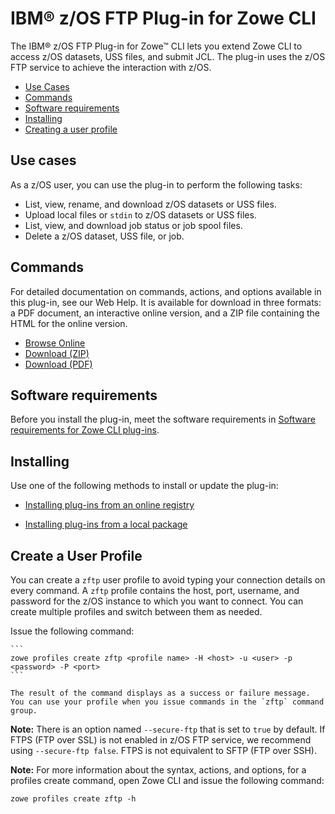 # IBM® z/OS FTP Plug-in for Zowe CLI

The IBM® z/OS FTP Plug-in for Zowe&trade; CLI lets you extend Zowe CLI to access z/OS datasets, USS files, and submit JCL. The plug-in uses the z/OS FTP service to achieve the interaction with z/OS.

  - [Use Cases](#use-cases)
  - [Commands](#commands)
  - [Software requirements](#software-requirements)
  - [Installing](#installing)
  - [Creating a user profile](#creating-a-user-profile)

## Use cases

As a z/OS user, you can use the plug-in to perform the following tasks:

  - List, view, rename, and download z/OS datasets or USS files.
  - Upload local files or `stdin` to z/OS datasets or USS files.
  - List, view, and download job status or job spool files.
  - Delete a z/OS dataset, USS file, or job.

## Commands

For detailed documentation on commands, actions, and options available in this plug-in, see our Web Help. It is available for download in three formats: a PDF document, an interactive online version, and a ZIP file containing the HTML for the online version.

- <a href="/v1.9.x/web_help/index.html" target="_blank">Browse Online</a>
- <a href="/v1.9.x/zowe_web_help.zip" target="_blank">Download (ZIP)</a>
- <a href="/v1.9.x/CLIReference_Zowe.pdf" target="_blank">Download (PDF)</a>

## Software requirements

Before you install the plug-in, meet the software requirements in [Software requirements for Zowe CLI plug-ins](cli-swreqplugins.md).

## Installing

Use one of the following methods to install or update the plug-in:

- [Installing plug-ins from an online registry](cli-installplugins.md#installing-plug-ins-from-an-online-registry)

- [Installing plug-ins from a local package](cli-installplugins.md#installing-plug-ins-from-a-local-package)

## Create a User Profile

You can create a `zftp` user profile to avoid typing your connection details on every command. A `zftp` profile contains the host, port, username, and password for the z/OS instance to which you want to connect. You can create multiple profiles and switch between them as needed.

Issue the following command:

    ```
    zowe profiles create zftp <profile name> -H <host> -u <user> -p <password> -P <port>
    ```

    The result of the command displays as a success or failure message. You can use your profile when you issue commands in the `zftp` command group.

**Note:** There is an option named `--secure-ftp` that is set to `true` by default. If FTPS (FTP over SSL) is not enabled in z/OS FTP service, we recommend using `--secure-ftp false`. FTPS is not equivalent to SFTP (FTP over SSH).

**Note:** For more information about the syntax, actions, and options, for a profiles create command, open Zowe CLI and issue the following command:

```
zowe profiles create zftp -h
```

